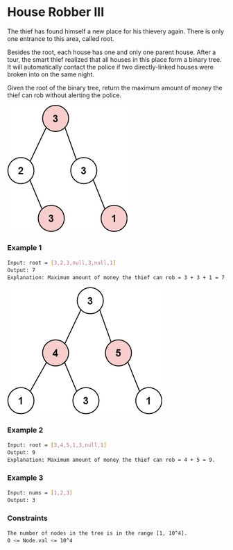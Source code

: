 # House Robber III

The thief has found himself a new place for his thievery again. There is only one entrance to this area, called root.

Besides the root, each house has one and only one parent house. After a tour, the smart thief realized that all houses in this place form a binary tree. It will automatically contact the police if two directly-linked houses were broken into on the same night.

Given the root of the binary tree, return the maximum amount of money the thief can rob without alerting the police.

[![rob1-tree](rob1-tree.jpg)]()
### Example 1
```sh
Input: root = [3,2,3,null,3,null,1]
Output: 7
Explanation: Maximum amount of money the thief can rob = 3 + 3 + 1 = 7.
```

[![rob2-tree](rob2-tree.jpg)]()
### Example 2
```sh
Input: root = [3,4,5,1,3,null,1]
Output: 9
Explanation: Maximum amount of money the thief can rob = 4 + 5 = 9.
```

### Example 3
```sh
Input: nums = [1,2,3]
Output: 3
```

### Constraints
```sh
The number of nodes in the tree is in the range [1, 10^4].
0 <= Node.val <= 10^4
```
